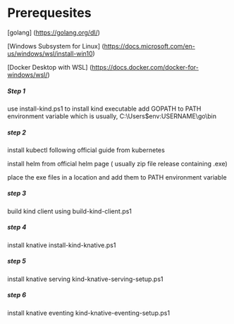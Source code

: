 # Prerequesites

[golang] (https://golang.org/dl/)

[Windows Subsystem for Linux] (https://docs.microsoft.com/en-us/windows/wsl/install-win10)

[Docker Desktop with WSL] (https://docs.docker.com/docker-for-windows/wsl/)


##### Step 1
use install-kind.ps1 to install kind executable
add GOPATH to PATH environment variable which is usually, C:\Users\$env:USERNAME\go\bin
##### step 2
install kubectl following official guide from kubernetes

install helm from official helm page ( usually zip file release containing .exe)

place the exe files in a location and add them to PATH environment variable
##### step 3
build kind client using build-kind-client.ps1
##### step 4
install knative install-kind-knative.ps1
##### step 5
install knative serving kind-knative-serving-setup.ps1
##### step 6
install knative eventing kind-knative-eventing-setup.ps1
